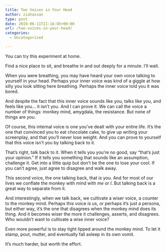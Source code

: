 ```yaml
---
title: Two Voices in Your Head
author: ziahassan
type: post
date: 2019-06-11T21:16:05+00:00
url: /two-voices-in-your-head/
categories:
  - Uncategorized

---
```

You can try this experiment at home.

Find a nice place to sit, and breathe in and out deeply for a minute. I’ll wait.

When you were breathing, you may have heard your own voice talking to yourself in your head. Perhaps your inner voice was kind of a giggle at how silly you look sitting here breathing. Perhaps the inner voice told you it was bored. 

And despite the fact that this inner voice sounds like you, talks like you, and feels like you… it isn’t you. And I can prove it. We can call the voice a number of things: monkey mind, amygdala, the resistance. But none of things are _you_.

Of course, this internal voice is one you’ve dealt with your entire life. It’s the one that convinced you to eat chocolate cake, to give up writing your screenplay, and that you’ll never lose weight. And you can prove to yourself that this voice isn’t you by talking back to it.

That’s right, talk back to it. When it tells you you’re no good, say “that’s just your opinion.” If it tells you something that sounds like an assumption, challenge it. Get into a little quip but don’t be the one to lose your cool. If you can’t agree, just agree to disagree and walk away.

This second voice, the one talking back, that _is_ you. And for most of our lives we conflate the monkey with mind with _me_ or _I_. But talking back is a great way to separate from it.

And interestingly, when we talk back, we cultivate a wiser voice, a counter to the monkey mind. Perhaps this voice _is_ us, or perhaps it’s just a persona, but either way, it’s the one that disagrees when the monkey mind does its thing. And it becomes wiser the more it challenges, asserts, and disagrees. Who wouldn’t want to cultivate a wise inner voice? 

Even more powerful is to stay tight lipped around the monkey mind. To let it stamp, pout, mutter, and eventually fall asleep in its own vomit.

It’s much harder, but worth the effort.